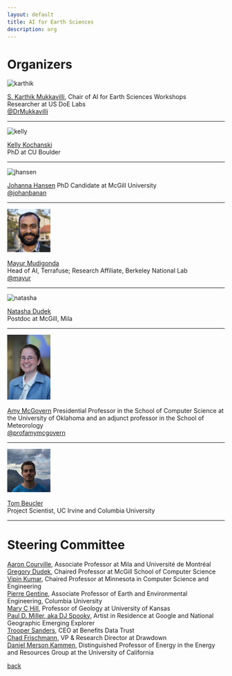 ```yaml
---
layout: default
title: AI for Earth Sciences
description: org
---
```


# Organizers

<img src="images/karthik.jpg" alt="karthik" width="100"/>

[S. Karthik Mukkavilli](https://mila.quebec/en/person/karthik-mukkavilli/), Chair of AI for Earth Sciences Workshops          
Researcher at US DoE Labs  
[@DrMukkavilli](https://twitter.com/DrMukkavilli)    

---

<img src="images/kelly.jpeg" alt="kelly" width="100"/>  

[Kelly Kochanski](https://www.kochanski.org/kelly/)   
PhD at CU Boulder   

---

<img src="images/jhansen.png" alt="jhansen" width="100"/>  

[Johanna Hansen](https://johannah.github.io) 
PhD Candidate at McGill University  
[@johanbanan](https://twitter.com/johanbanan)  

---
 
<img src="images/mayur.jpg" alt="mayur" width="100"/>  

[Mayur Mudigonda](https://mudigonda.github.io/)    
Head of AI, Terrafuse; Research Affiliate, Berkeley National Lab   
[@mayur](https://twitter.com/moop03888913?lang=en)

---  

<img src="images/dudek_headshot.jpg" alt="natasha" width="100"/>  

[Natasha Dudek](https://www.linkedin.com/in/natasha-dudek/)     
Postdoc at McGill, Mila   

---  

<img src="images/amy.jpg" alt="amy" width="100"/>  


[Amy McGovern](http://www.mcgovern-fagg.org/amy/)
Presidential Professor in the School of Computer Science at the University of Oklahoma and an adjunct professor in the School of Meteorology   
[@profamymcgovern](https://twitter.com/profamymcgovern)

---  

<img src="images/tom.jpg" alt="tom" width="100"/>  

[Tom Beucler](http://tbeucler.scripts.mit.edu/tbeucler/)  
Project Scientist, UC Irvine and Columbia University  

---   

# Steering Committee
[Aaron Courville](https://mila.quebec/en/person/aaron-courville/), Associate Professor at Mila and Université de Montréal  
[Gregory Dudek](http://www.cim.mcgill.ca/~dudek/), Chaired Professor at McGill School of Computer Science  
[Vipin Kumar](https://www-users.cs.umn.edu/~kumar001/), Chaired Professor at Minnesota in Computer Science and Engineering    
[Pierre Gentine](https://eee.columbia.edu/faculty/pierre-gentine), Associate Professor of Earth and Environmental Engineering, Columbia University    
[Mary C Hill](https://geo.ku.edu/hill-mary-c), Professor of Geology at University of Kansas    
[Paul D. Miller, aka DJ Spooky](http://djspooky.com/),  Artist in Residence at Google and National Geographic Emerging Explorer  
[Trooper Sanders](https://twitter.com/troopersanders?lang=en), CEO at Benefits Data Trust     
[Chad Frischmann](https://www.drawdown.org/staff/chad-frischmann), VP & Research Director at Drawdown    
[Daniel Merson Kammen](https://en.wikipedia.org/wiki/Daniel_Kammen), Distinguished Professor of Energy in the Energy and Resources Group at the University of California  



[back](./)
